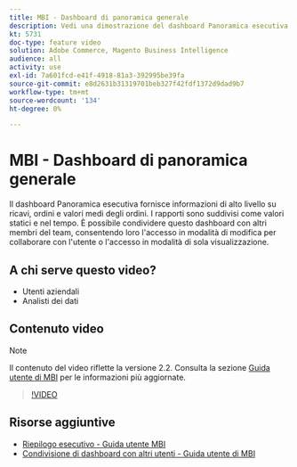 ```yaml
---
title: MBI - Dashboard di panoramica generale
description: Vedi una dimostrazione del dashboard Panoramica esecutiva fornito da MBI.
kt: 5731
doc-type: feature video
solution: Adobe Commerce, Magento Business Intelligence
audience: all
activity: use
exl-id: 7a601fcd-e41f-4918-81a3-392995be39fa
source-git-commit: e8d2631b31319701beb327f42fdf1372d9dad9b7
workflow-type: tm+mt
source-wordcount: '134'
ht-degree: 0%

---
```


# MBI - Dashboard di panoramica generale

Il dashboard Panoramica esecutiva fornisce informazioni di alto livello su ricavi, ordini e valori medi degli ordini. I rapporti sono suddivisi come valori statici e nel tempo. È possibile condividere questo dashboard con altri membri del team, consentendo loro l&#39;accesso in modalità di modifica per collaborare con l&#39;utente o l&#39;accesso in modalità di sola visualizzazione.

## A chi serve questo video?

- Utenti aziendali
- Analisti dei dati

## Contenuto video

>[!NOTE]
>
>Il contenuto del video riflette la versione 2.2. Consulta la sezione [Guida utente di MBI](https://experienceleague.adobe.com/docs/commerce-business-intelligence/mbi/guide-overview.html) per le informazioni più aggiornate.

>[!VIDEO](https://video.tv.adobe.com/v/35986?quality=12&learn=on)

## Risorse aggiuntive

- [Riepilogo esecutivo - Guida utente MBI](https://experienceleague.adobe.com/docs/commerce-business-intelligence/mbi/build/dashboards/dashboards-pro.html#executive-summary-(guest-checkout-allowed))
- [Condivisione di dashboard con altri utenti - Guida utente di MBI](https://experienceleague.adobe.com/docs/commerce-business-intelligence/mbi/build/dashboards/share-dashboard-with-users.html)
